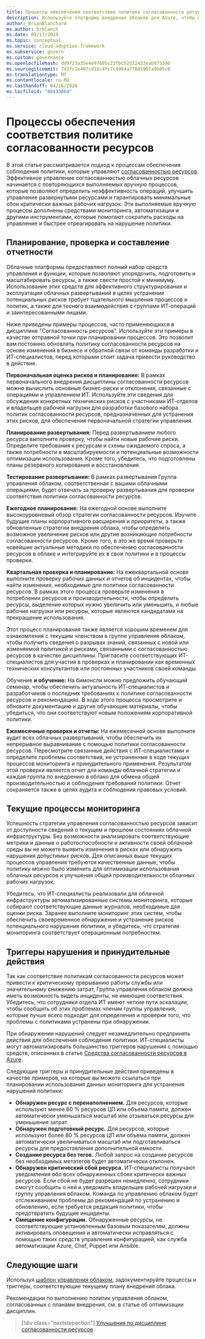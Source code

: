 ```yaml
---
title: Процессы обеспечения соответствия политике согласованности ресурсов
description: Используйте платформу внедрения облаков для Azure, чтобы изучить подход к созданию процессов, поддерживающих дисциплину управления согласованностью ресурсов.
author: BrianBlanchard
ms.author: brblanch
ms.date: 09/17/2019
ms.topic: conceptual
ms.service: cloud-adoption-framework
ms.subservice: govern
ms.custom: governance
ms.openlocfilehash: dd9f23a35e4e97605c23fbc52d32433eab97539b
ms.sourcegitcommit: 7d3fc1e407cd18c4fc7c4964a77885907a9b85c0
ms.translationtype: MT
ms.contentlocale: ru-RU
ms.lasthandoff: 04/16/2020
ms.locfileid: "80433664"
---
```

# <a name="resource-consistency-policy-compliance-processes"></a>Процессы обеспечения соответствия политике согласованности ресурсов

В этой статье рассматривается подход к процессам обеспечения соблюдения политики, которые управляют [согласованностью ресурсов](./index.md). Эффективное управление согласованностью облачных ресурсов начинается с повторяющихся выполняемых вручную процессов, которые позволяют определить неэффективность операций, улучшить управление развернутыми ресурсами и гарантировать минимальные сбои критически важных рабочих нагрузок. Эти выполняемые вручную процессы дополнены средствами мониторинга, автоматизации и другими инструментами, которые помогают сократить расходы на управление и быстрее отреагировать на нарушение политики.

## <a name="planning-review-and-reporting-processes"></a>Планирование, проверка и составление отчетности

Облачные платформы предоставляют полный набор средств управления и функции, которые позволяют упорядочить, подготовить и масштабировать ресурсы, а также свести простой к минимуму. Использование этих средств для эффективного структурирования и эксплуатации облачных развертываний в целях устранения потенциальных рисков требует тщательного мышления процессов и политик, а также для тесного взаимодействия с группами ИТ-операций и заинтересованными лицами.

Ниже приведены примеры процессов, часто применяющихся в дисциплине "Согласованность ресурсов". Используйте эти примеры в качестве отправной точки при планировании процессов. Это позволит вам постоянно обновлять политику согласованности ресурсов на основе изменений в бизнесе и обратной связи от команды разработки и ИТ-специалистов, перед которыми стоит задача привести руководство в действие.

**Первоначальная оценка рисков и планирование:** В рамках первоначального внедрения дисциплины согласованности ресурсов можно вычислить основные бизнес-риски и отклонения, связанные с операциями и управлением ИТ. Используйте эти сведения для обсуждения конкретных технических рисков с участниками ИТ-отделов и владельцев рабочей нагрузки для разработки базового набора политик согласованности ресурсов, предназначенных для устранения этих рисков, для обеспечения первоначальной стратегии управления.

**Планирование развертывания:** Перед развертыванием любого ресурса выполните проверку, чтобы найти новые рабочие риски. Определите требования к ресурсам и схемы ожидаемого спроса, а также потребности в масштабируемости и потенциальные возможности оптимизации использования. Кроме того, убедитесь, что подготовлены планы резервного копирования и восстановления.

**Тестирование развертывания:** В рамках развертывания Группа управления облаком, соответственная с вашими облачными операциями, будет отвечать за проверку развертывания для проверки соответствия политики согласованности ресурсов.

**Ежегодное планирование:** На ежегодной основе выполните высокоуровневый обзор стратегии согласованности ресурсов. Изучите будущие планы корпоративного расширения и приоритеты, а также обновленные стратегии внедрения облака, чтобы определить возможное увеличение рисков или другие возникающие потребности согласованности ресурсов. Кроме того, в это же время проверьте новейшие актуальные методики по обеспечению согласованности ресурсов в облаке и интегрируйте их в свои политики и в процессы проверки.

**Квартальная проверка и планирование:** На ежеквартальной основе выполните проверку рабочих данных и отчетов об инцидентах, чтобы найти изменения, необходимые для политики согласованности ресурсов. В рамках этого процесса проверьте изменения в потреблении ресурсов и производительности, чтобы определить ресурсы, выделение которых нужно увеличить или уменьшить, и любые рабочие нагрузки или ресурсы, которые являются кандидатами на прекращение использования.

Этот процесс планирования также является хорошим временем для ознакомления с текущим членством в группе управления облаком, чтобы получить сведения о разрывах знаний, связанных с новой или изменяемой политикой и рисками, связанными с согласованностью ресурсов в качестве дисциплины. Пригласите соответствующих ИТ-специалистов для участия в проверках и планировании как временных технических консультантов или постоянных участников своей команды.

Обучение **и обучение:** На бимонсли можно предложить обучающий семинар, чтобы обеспечить актуальность ИТ-специалистов и разработчиков о последних требованиях к политике согласованности ресурсов и рекомендациях. В ходе этого процесса просмотрите и обновите документацию и другие обучающие материалы, чтобы убедиться, что они соответствуют новым положениям корпоративной политики.

**Ежемесячные проверки и отчеты:** На ежемесячной основе выполните аудит всех облачных развертываний, чтобы обеспечить их непрерывное выравнивание с помощью политики согласованности ресурсов. Пересмотрите связанные действия с ИТ-специалистами и определите проблемы соответствия, не устраненные в ходе текущих процессов мониторинга и принудительного применения. Результатом этой проверки является отчет для команды облачной стратегии и каждая группа по внедрению в облако для обмена общей производительностью и соблюдения требований политики. Отчет сохраняется также в целях аудита и соблюдения правовых условий.

## <a name="ongoing-monitoring-processes"></a>Текущие процессы мониторинга

Успешность стратегии управления согласованностью ресурсов зависит от доступности сведений о текущем и прошлом состояниях облачной инфраструктуры. Без возможности анализировать соответствующие метрики и данные о работоспособности и активности своей облачной среды вы не можете выявить изменения в рисках или обнаружить нарушения допустимых рисков. Для описанных выше текущих процессов управления требуются качественные данные, чтобы политику можно было изменить для оптимизации использования облачных ресурсов и улучшения общей производительности облачных рабочих нагрузок.

Убедитесь, что ИТ-специалисты реализовали для облачной инфраструктуры автоматизированные системы мониторинга, которые собирают соответствующие данные журналов, необходимые для оценки риска. Заранее выполните мониторинг этих систем, чтобы обеспечить своевременное обнаружение и устранение рисков потенциального нарушения политики, и убедитесь, что стратегия мониторинга соответствует операционным потребностям.

## <a name="violation-triggers-and-enforcement-actions"></a>Триггеры нарушения и принудительные действия

Так как соответствие политикам согласованности ресурсов может привести к критическому прерыванию работы службы или значительному снижению затрат, Группа управления облаком должна иметь возможность видеть инциденты, не имеющие соответствия. Убедитесь, что сотрудники отдела ИТ имеют четкие пути эскалации, чтобы сообщить об этих проблемах членам группы управления, которые лучше всего подходят для определения и проверки того, что проблемы с политиками устранены при обнаружении.

При обнаружении нарушений следует незамедлительно предпринять действия для обеспечения соблюдения политики. ИТ-специалисты могут автоматизировать большинство триггеров нарушения с помощью средств, описанных в статье [Средства согласованности ресурсов в Azure](./toolchain.md).

Следующие триггеры и принудительные действия приведены в качестве примеров, на которые вы можете ссылаться при планировании использования данных мониторинга для устранения нарушений политики:

- **Обнаружен ресурс с перенаполнением.** Для ресурсов, которые используют менее 60 % ресурсов ЦП или объема памяти, должен автоматически уменьшаться масштаб или отзываться ресурсы для уменьшения затрат.
- **Обнаружен подготовный ресурс.** Для ресурсов, которые используют более 80 % ресурсов ЦП или объема памяти, должен автоматически увеличиваться масштаб или подготавливаться ресурсы для предоставления дополнительной емкости.
- **Создание ресурса без тегов.** Любой запрос на создание ресурсов без необходимых метатегов будет автоматически отклонен.
- **Обнаружен критический сбой ресурса.** ИТ-специалисты получают уведомления обо всех обнаруженных сбоях критически важных ресурсов. Если сбой не будет разрешен немедленно, сотрудники смогут сообщить о ней и уведомить владельцев рабочей нагрузки и группу управления облаком. Команда по управлению облаком будет отслеживанием проблемы до рекомендаций по устранению и обновлению, если требуется редакция политики, чтобы предотвратить будущие инциденты.
- **Смещение конфигурации.** Обнаруженные ресурсы, не соответствующие установленным базовым показателям, должны активировать оповещения и автоматически исправляться с помощью таких средств управления конфигурацией, как служба автоматизации Azure, Chef, Puppet или Ansible.

## <a name="next-steps"></a>Следующие шаги

Используя [шаблон управления облаком](./template.md), задокументируйте процессы и триггеры, соответствующие текущему плану внедрения облака.

Рекомендации по выполнению политик управления облаком, согласованных с планами внедрения, см. в статье об оптимизации дисциплин.

> [!div class="nextstepaction"]
> [Улучшения по дисциплине согласованности ресурсов](./discipline-improvement.md)
